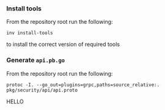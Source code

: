 ### Install tools

From the repository root run the following:
```
inv install-tools
```
to install the correct version of required tools


### Generate `api.pb.go`

From the repository root run the following:
```
protoc -I. --go_out=plugins=grpc,paths=source_relative:. pkg/security/api/api.proto
```
HELLO
